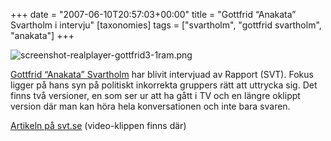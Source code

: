 +++
date = "2007-06-10T20:57:03+00:00"
title = "Gottfrid “Anakata” Svartholm i intervju"
[taxonomies]
tags = ["svartholm", "gottfrid svartholm", "anakata"]
+++

<div class="left">
  <img src='/images/2007/06/screenshot-realplayer-gottfrid3-1ram-150x150.png' alt='screenshot-realplayer-gottfrid3-1ram.png' />
</div>

[Gottfrid &#8220;Anakata&#8221; Svartholm][1] har blivit intervjuad av Rapport (SVT). Fokus ligger på hans syn på politiskt inkorrekta gruppers rätt att uttrycka sig. Det finns två versioner, en som ser ur att ha gått i TV och en längre oklippt version där man kan höra hela konversationen och inte bara svaren.

[Artikeln på svt.se][2] (video-klippen finns där)



<small></small>

 [1]: http://sv.wikipedia.org/wiki/Gottfrid_Svartholm
 [2]: http://svt.se/svt/jsp/Crosslink.jsp?d=22620&#038;a=847395&#038;lid=puff_847469&#038;lpos=rubrik
